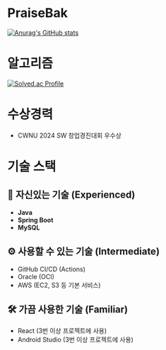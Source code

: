 # PraiseBak

[![Anurag's GitHub stats](https://github-readme-stats.vercel.app/api?username=praisebak)](https://github.com/praisebak/github-readme-stats)

# 알고리즘
[![Solved.ac Profile](http://mazassumnida.wtf/api/v2/generate_badge?boj=praisebak)](https://solved.ac/praisebak/)

# 수상경력
- CWNU 2024 SW 창업경진대회 우수상

# 기술 스택

## 🚀 자신있는 기술 (Experienced)
- **Java**
- **Spring Boot**
- **MySQL**

## ⚙️ 사용할 수 있는 기술 (Intermediate)
- GitHub CI/CD (Actions)
- Oracle (OCI)
- AWS (EC2, S3 등 기본 서비스)

## 🛠️ 가끔 사용한 기술 (Familiar)
- React (3번 이상 프로젝트에 사용)
- Android Studio (3번 이상 프로젝트에 사용)
